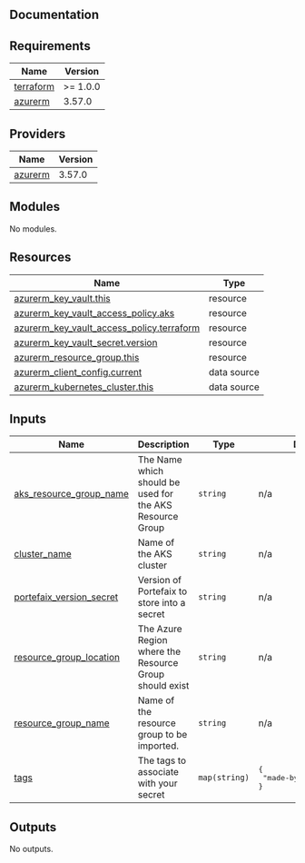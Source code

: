 ## Documentation

<!-- BEGINNING OF PRE-COMMIT-TERRAFORM DOCS HOOK -->
## Requirements

| Name | Version |
|------|---------|
| <a name="requirement_terraform"></a> [terraform](#requirement\_terraform) | >= 1.0.0 |
| <a name="requirement_azurerm"></a> [azurerm](#requirement\_azurerm) | 3.57.0 |

## Providers

| Name | Version |
|------|---------|
| <a name="provider_azurerm"></a> [azurerm](#provider\_azurerm) | 3.57.0 |

## Modules

No modules.

## Resources

| Name | Type |
|------|------|
| [azurerm_key_vault.this](https://registry.terraform.io/providers/hashicorp/azurerm/3.57.0/docs/resources/key_vault) | resource |
| [azurerm_key_vault_access_policy.aks](https://registry.terraform.io/providers/hashicorp/azurerm/3.57.0/docs/resources/key_vault_access_policy) | resource |
| [azurerm_key_vault_access_policy.terraform](https://registry.terraform.io/providers/hashicorp/azurerm/3.57.0/docs/resources/key_vault_access_policy) | resource |
| [azurerm_key_vault_secret.version](https://registry.terraform.io/providers/hashicorp/azurerm/3.57.0/docs/resources/key_vault_secret) | resource |
| [azurerm_resource_group.this](https://registry.terraform.io/providers/hashicorp/azurerm/3.57.0/docs/resources/resource_group) | resource |
| [azurerm_client_config.current](https://registry.terraform.io/providers/hashicorp/azurerm/3.57.0/docs/data-sources/client_config) | data source |
| [azurerm_kubernetes_cluster.this](https://registry.terraform.io/providers/hashicorp/azurerm/3.57.0/docs/data-sources/kubernetes_cluster) | data source |

## Inputs

| Name | Description | Type | Default | Required |
|------|-------------|------|---------|:--------:|
| <a name="input_aks_resource_group_name"></a> [aks\_resource\_group\_name](#input\_aks\_resource\_group\_name) | The Name which should be used for the AKS Resource Group | `string` | n/a | yes |
| <a name="input_cluster_name"></a> [cluster\_name](#input\_cluster\_name) | Name of the AKS cluster | `string` | n/a | yes |
| <a name="input_portefaix_version_secret"></a> [portefaix\_version\_secret](#input\_portefaix\_version\_secret) | Version of Portefaix to store into a secret | `string` | n/a | yes |
| <a name="input_resource_group_location"></a> [resource\_group\_location](#input\_resource\_group\_location) | The Azure Region where the Resource Group should exist | `string` | n/a | yes |
| <a name="input_resource_group_name"></a> [resource\_group\_name](#input\_resource\_group\_name) | Name of the resource group to be imported. | `string` | n/a | yes |
| <a name="input_tags"></a> [tags](#input\_tags) | The tags to associate with your secret | `map(string)` | <pre>{<br>  "made-by": "terraform"<br>}</pre> | no |

## Outputs

No outputs.
<!-- END OF PRE-COMMIT-TERRAFORM DOCS HOOK -->
